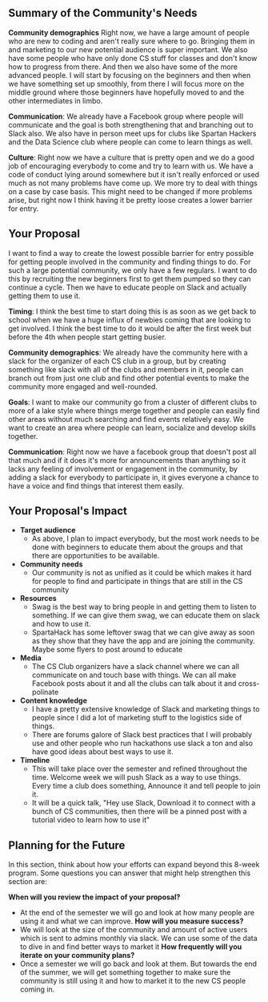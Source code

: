 

## Summary of the Community's Needs


**Community demographics**
Right now, we have a large amount of people who are new to coding and aren't really sure where to go. Bringing them in and marketing to our new potential audience is super important. We also have some people who have only done CS stuff for classes and don't know how to progress from there. And then we also have some of the more advanced people. I will start by focusing on the beginners and then when we have something set up smoothly, from there I will focus more on the middle ground where those beginners have hopefully moved to and the other intermediates in limbo.

**Communication**:
We already have a Facebook group where people will communicate and the goal is both strengthening that and branching out to Slack also. We also have in person meet ups for clubs like Spartan Hackers and the Data Science club where people can come to learn things as well.

**Culture**:
Right now we have a culture that is pretty open and we do a good job of encouraging everybody to come and try to learn with us. We have a code of conduct lying around somewhere but it isn't really enforced or used much as not many problems have come up. We more try to deal with things on a case by case basis. This might need to be changed if more problems arise, but right now I think having it be pretty loose creates a lower barrier for entry.


## Your Proposal

I want to find a way to create the lowest possible barrier for entry possible for getting people involved in the community and finding things to do. For such a large potential community, we only have a few regulars. I want to do this by recruiting the new beginners first to get them pumped so they can continue a cycle. Then we have to educate people on Slack and actually getting them to use it.

**Timing**:
I think the best time to start doing this is as soon as we get back to school when we have a huge influx of newbies coming that are looking to get involved. I think the best time to do it would be after the first week but before the 4th when people start getting busier.

**Community demographics**:
We already have the community here with a slack for the organizer of each CS club in a group, but by creating something like slack with all of the clubs and members in it, people can branch out from just one club and find other potential events to make the community more engaged and well-rounded.


**Goals**:
I want to make our community go from a cluster of different clubs to more of a lake style where things merge together and people can easily find other areas without much searching and find events relatively easy. We want to create an area where people can learn, socialize and develop skills together.

**Communication**:
Right now we have a facebook group that doesn't post all that much and if it does it's more for announcements than anything so it lacks any feeling of involvement or engagement in the community, by adding a slack for everybody to participate in, it gives everyone a chance to have a voice and find things that interest them easily.


## Your Proposal's Impact

- **Target audience**
  - As above, I plan to impact everybody, but the most work needs to be done with beginners to educate them about the groups and that there are opportunities to be available.
- **Community needs**
  - Our community is not as unified as it could be which makes it hard for people to find and participate in things that are still in the CS community
- **Resources**
  - Swag is the best way to bring people in and getting them to listen to something. If we can give them swag, we can educate them on slack and how to use it.
  - SpartaHack has some leftover swag that we can give away as soon as they show that they have the app and are joining the community. Maybe some flyers to post around to educate
- **Media**
  - The CS Club organizers have a slack channel where we can all communicate on and touch base with things. We can all make Facebook posts about it and all the clubs can talk about it and cross-polinate
- **Content knowledge**
  - I have a pretty extensive knowledge of Slack and marketing things to people since I did a lot of marketing stuff to the logistics side of things.
  - There are forums galore of Slack best practices that I will probably use and other people who run hackathons use slack a ton and also have good ideas about best ways to use it.
- **Timeline**
  - This will take place over the semester and refined throughout the time. Welcome week we will push Slack as a way to use things. Every time a club does something, Announce it and tell people to join it.
  - It will be a quick talk, "Hey use Slack, Download it to connect with a bunch of CS communities, then there will be a pinned post with a tutorial video to learn how to use it"


## Planning for the Future

In this section, think about how your efforts can expand beyond this 8-week program. Some questions you can answer that might help strengthen this section are:

**When will you review the impact of your proposal?**
  - At the end of the semester we will go and look at how many people are using it and what we can improve.
**How will you measure success?**
  - We will look at the size of the community and amount of active users which is sent to admins monthly via slack. We can use some of the data to dive in and find better ways to market it
**How frequently will you iterate on your community plans?**
  - Once a semester we will go back and look at them. But towards the end of the summer, we will get something together to make sure the community is still using it and how to market it to the new CS people coming in.
